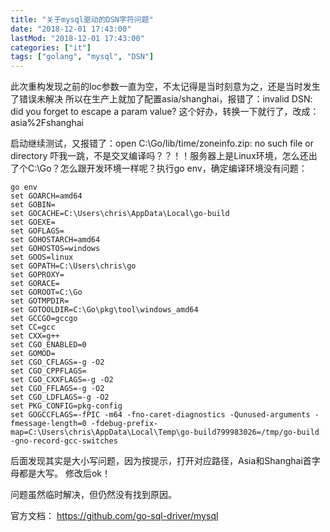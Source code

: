 ```yaml
---
title: "关于mysql驱动的DSN字符问题"
date: "2018-12-01 17:43:00"
lastMod: "2018-12-01 17:43:00"
categories: ["it"]
tags: ["golang", "mysql", "DSN"]
---
```


此次重构发现之前的loc参数一直为空，不太记得是当时刻意为之，还是当时发生了错误未解决
所以在生产上就加了配置asia/shanghai，报错了：invalid DSN: did you forget to escape a param value?
这个好办，转换一下就行了，改成：asia%2Fshanghai

启动继续测试，又报错了：open C:\Go/lib/time/zoneinfo.zip: no such file or directory
吓我一跳，不是交叉编译吗？？！！服务器上是Linux环境，怎么还出了个C:\Go？怎么跟开发环境一样呢？执行go env，确定编译环境没有问题：
```
go env
set GOARCH=amd64
set GOBIN=
set GOCACHE=C:\Users\chris\AppData\Local\go-build
set GOEXE=
set GOFLAGS=
set GOHOSTARCH=amd64
set GOHOSTOS=windows
set GOOS=linux
set GOPATH=C:\Users\chris\go
set GOPROXY=
set GORACE=
set GOROOT=C:\Go
set GOTMPDIR=
set GOTOOLDIR=C:\Go\pkg\tool\windows_amd64
set GCCGO=gccgo
set CC=gcc
set CXX=g++
set CGO_ENABLED=0
set GOMOD=
set CGO_CFLAGS=-g -O2
set CGO_CPPFLAGS=
set CGO_CXXFLAGS=-g -O2
set CGO_FFLAGS=-g -O2
set CGO_LDFLAGS=-g -O2
set PKG_CONFIG=pkg-config
set GOGCCFLAGS=-fPIC -m64 -fno-caret-diagnostics -Qunused-arguments -fmessage-length=0 -fdebug-prefix-map=C:\Users\chris\AppData\Local\Temp\go-build799983026=/tmp/go-build -gno-record-gcc-switches
```

后面发现其实是大小写问题，因为按提示，打开对应路径，Asia和Shanghai首字母都是大写。
修改后ok！

问题虽然临时解决，但仍然没有找到原因。

官方文档：
https://github.com/go-sql-driver/mysql